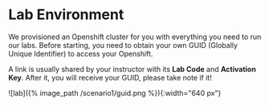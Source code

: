 # Lab Environment

We provisioned an Openshift cluster for you with everything you need to run our labs. Before starting, you need to obtain your own GUID (Globally Unique Identifier) to access your Openshift.

A link is usually shared by your instructor with its **Lab Code** and **Activation Key**. After it, you will receive your GUID, please take note if it!

![lab]({% image_path /scenario1/guid.png %}){:width="640 px"}



